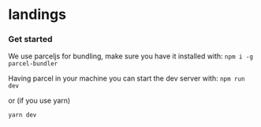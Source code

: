 # landings


### Get started
We use parceljs for bundling, make sure you have it installed with:
```npm i -g parcel-bundler```

Having parcel in your machine you can start the dev server with:
```npm run dev```

or (if you use yarn)

```yarn dev```
